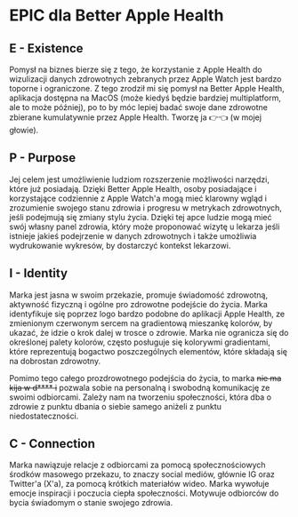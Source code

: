 # EPIC dla Better Apple Health

## E - Existence

Pomysł na biznes bierze się z tego, że korzystanie z Apple Health do wizulizacji danych zdrowotnych zebranych przez Apple Watch jest bardzo toporne i ograniczone. Z tego zrodził mi się pomysł na Better Apple Health, aplikacja dostępna na MacOS (może kiedyś będzie bardziej multiplatform, ale to może później), po to by móc lepiej badać swoje dane zdrowotne zbierane kumulatywnie przez Apple Health. Tworzę ja 👉👈 (w mojej głowie).

## P - Purpose

Jej celem jest umożliwienie ludziom rozszerzenie możliwości narzędzi, które już posiadają. Dzięki Better Apple Health, osoby posiadające i korzystające codziennie z Apple Watch'a mogą mieć klarowny wgląd i zrozumienie swojego stanu zdrowia i progresu w metrykach zdrowotnych, jeśli podejmują się zmiany stylu życia. Dzięki tej apce ludzie mogą mieć swój własny panel zdrowia, który może proponować wizytę u lekarza jeśli istnieje jakieś podejrzenie w danych zdrowotnych i także umożliwia wydrukowanie wykresów, by dostarczyć kontekst lekarzowi.

## I - Identity

Marka jest jasna w swoim przekazie, promuje świadomość zdrowotną, aktywność fizyczną i ogólne pro zdrowotne podejście do życia. Marka identyfikuje się poprzez logo bardzo podobne do aplikacji Apple Health, ze zmienionym czerwonym sercem na gradientową mieszankę kolorów, by ukazać, że idzie o krok dalej w trosce o zdrowie. Marka nie ogranicza się do określonej palety kolorów, często posługuje się kolorywmi gradientami, które reprezentują bogactwo poszczególnych elementów, które składają się na dobrostan zdrowotny.

Pomimo tego całego prozdrowotnego podejścia do życia, to marka ~~nie ma kija w d\*\*\*\* i~~ pozwala sobie na personalną i swobodną komunikację ze swoimi odbiorcami. Zależy nam na tworzeniu społeczności, która dba o zdrowie z punktu dbania o siebie samego aniżeli z punktu niedostateczności.

## C - Connection

Marka nawiązuje relacje z odbiorcami za pomocą społecznościowych środków masowego przekazu, to znaczy social mediów, głównie IG oraz Twitter'a (X'a), za pomocą krótkich materiałów wideo. Marka wywołuje emocje inspiracji i poczucia ciepła społeczności. Motywuje odbiorców do bycia świadomym o stanie swojego zdrowia.
